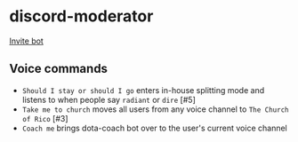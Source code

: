 # discord-moderator

[Invite bot](https://discord.com/api/oauth2/authorize?client_id=1062766623578148945&permissions=8&scope=bot)

## Voice commands

- `Should I stay or should I go` enters in-house splitting mode and listens to when people say `radiant` or `dire` [#5]
- `Take me to church` moves all users from any voice channel to `The Church of Rico` [#3]
- `Coach me` brings dota-coach bot over to the user's current voice channel
